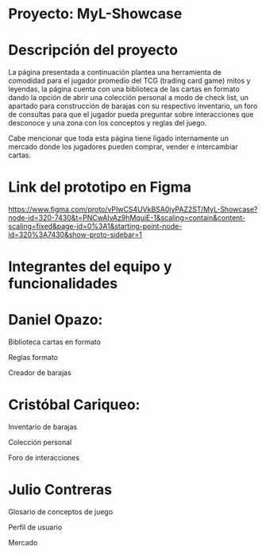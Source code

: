 # Proyecto: MyL-Showcase

# Descripción del proyecto
La página presentada a continuación plantea una herramienta de comodidad para el jugador promedio del TCG (trading card game) mitos y leyendas, la página cuenta con una biblioteca de las cartas en formato dando la opción de abrir una colección personal a modo de check list, un apartado para construcción de barajas con su respectivo inventario, un foro de consultas para que el jugador pueda preguntar sobre interacciones que desconoce y una zona con los conceptos y reglas del juego.

Cabe mencionar que toda esta página tiene ligado internamente un mercado donde los jugadores pueden comprar, vender e intercambiar cartas.

# Link del prototipo en Figma
https://www.figma.com/proto/vPIwCS4UVkBSA0jyPAZ2ST/MyL-Showcase?node-id=320-7430&t=PNCwAIvAz9hMquiE-1&scaling=contain&content-scaling=fixed&page-id=0%3A1&starting-point-node-id=320%3A7430&show-proto-sidebar=1

# Integrantes del equipo y funcionalidades

# Daniel Opazo:

 Biblioteca cartas en formato

 Reglas formato

 Creador de barajas

# Cristóbal Cariqueo:

 Inventario de barajas

 Colección personal

 Foro de interacciones

# Julio Contreras

 Glosario de conceptos de juego

 Perfil de usuario

 Mercado